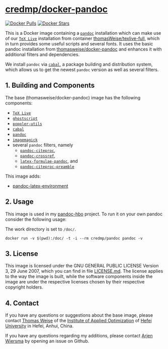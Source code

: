 # [credmp/docker-pandoc](http://hub.docker.com/r/thomasweise/docker-pandoc/)

[![Docker Pulls](http://img.shields.io/docker/pulls/credmp/docker-pandoc.svg)](http://hub.docker.com/r/credmp/docker-pandoc/)
[![Docker Stars](http://img.shields.io/docker/stars/credmp/docker-pandoc.svg)](http://hub.docker.com/r/credmp/docker-pandoc/)

This is a Docker image containing a [`pandoc`](http://pandoc.org/)
installation which can make use of our [`TeX
Live`](http://en.wikipedia.org/wiki/TeX_Live) installation from
container
[thomasWeise/texlive-full](http://hub.docker.com/r/thomasweise/docker-texlive-full/),
which in turn provides some useful scripts and several fonts. It uses the basic pandoc installation from [thomasweise/docker-pandoc](http://hub.docker.com/r/thomasweise/docker-pandoc/) and enhances it with additional filters and dependencies.

We install `pandoc` via [`cabal`](http://www.haskell.org/cabal/), a package building and distribution system, which allows us to get the newest `pandoc` version as well as several filters.

## 1. Building and Components

The base (thomasweise/docker-pandoc) image has the following components:

- [`TeX Live`](http://www.tug.org/texlive/)
- [`ghostscript`](http://ghostscript.com/)
- [`poppler-utils`](http://poppler.freedesktop.org/)
- [`cabal`](http://www.haskell.org/cabal/)
- [`pandoc`](http://pandoc.org/)
- [`imagemagick`](http://www.imagemagick.org/)
- several `pandoc` filters, namely
   + [`pandoc-citeproc`](http://github.com/jgm/pandoc-citeproc),
   + [`pandoc-crossref`](http://github.com/lierdakil/pandoc-crossref),
   + [`latex-formulae-pandoc`](http://github.com/liamoc/latex-formulae), and
   + [`pandoc-citeproc-preamble`](http://github.com/spwhitton/pandoc-citeproc-preamble)

This image adds:

- [ pandoc-latex-environment ](https://github.com/chdemko/pandoc-latex-environment)

## 2. Usage

This image is used in my [pandoc-hbo](https://github.com/credmp/pandoc-hbo) project. To run it on your own pandoc consider the following usage:

The work directory is set to `/doc/`.

```
docker run -v $(pwd):/doc/ -t -i --rm credmp/pandoc pandoc -v
```

## 3. License

This image is licensed under the GNU GENERAL PUBLIC LICENSE Version 3, 29 June 2007, which you can find in file [LICENSE.md](http://github.com/thomasWeise/docker-texlive/blob/master/LICENSE.md). The license applies to the way the image is built, while the software components inside the image are under the respective licenses chosen by their respective copyright holders.

## 4. Contact

If you have any questions or suggestions about the base image, please contact [Thomas Weise](mailto:tweise@hfuu.edu.cn) of the [Institute of Applied Optimization](http://iao.hfuu.edu.cn) of [Hefei University](http://www.hfuu.edu.cn) in Hefei, Anhui, China.

If you have any questions regarding my additions, please contact [Arjen Wiersma](https://github.com/credmp/docker-pandoc) by opening an issue on Github.
